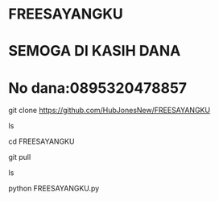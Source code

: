 # FREESAYANGKU

# SEMOGA DI KASIH DANA 

# No dana:0895320478857

git clone https://github.com/HubJonesNew/FREESAYANGKU

ls

cd FREESAYANGKU

git pull

ls

python FREESAYANGKU.py
